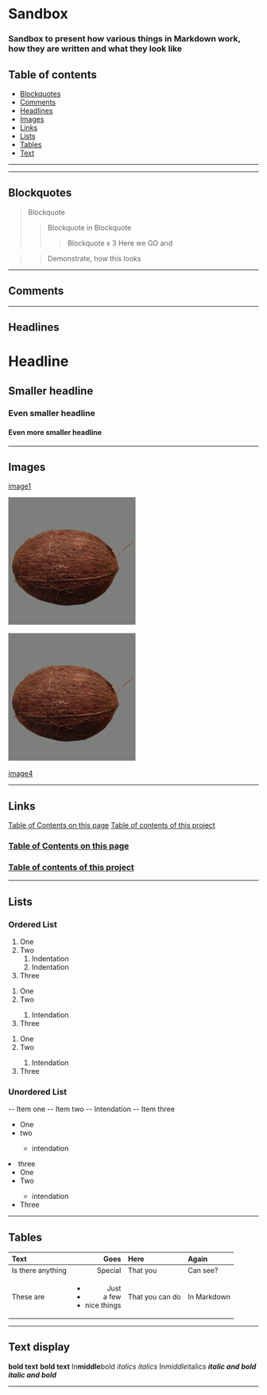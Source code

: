 #   Sandbox
### Sandbox to present how various things in Markdown work, how they are written and what they look like

##  Table of contents

-   [Blockquotes](#blockquotes)
-   [Comments](#comments)
-   [Headlines](#headlines)
-   [Images](#images)
-   [Links](#links)
-   [Lists](#lists)
-   [Tables](#tables)
-   [Text](#text-display)

---
---

##  Blockquotes

>   Blockquote
>>  Blockquote in Blockquote
>>> Blockquote x 3
>>  Here
>   we
>>  GO
>>  and

>>  Demonstrate,
>   how this looks

---

##  Comments

<!--Comment 1-->
<!--
Comment 2
-->

---

##  Headlines

#   Headline
##  Smaller headline
### Even smaller headline
####    Even more smaller headline

---

##  Images

[image1](/pictures/cocunutJPG.png)

![image2](pictures/cocunutJPG.png)

![image3](/pictures/cocunutJPG.png)

[image4](pictures/cocunutJPG.png)

---

##  Links

[Table of Contents on this page](#table-of-contents)
[Table of contents of this project](../TableOfContents.md)
### [Table of Contents on this page](#table-of-contents)
### [Table of contents of this project](../TableOfContents.md)

---

##  Lists

### Ordered List
<!--Markdown verion-->
1.  One
2.  Two
    1. Indentation
    2. Indentation
3.  Three
<!--Comment: Technically the order of the numbers doesn't matter, only the point does, but is still good practise to do it this way-->

<!--HTML version (to be used when writing in one line)-->
<ol>
    <li>One</li>
    <li>Two</li>
    <ol>
        <li>Intendation</li>
    </ol>
    <li>Three</li>
</ol>

<ol><li>One</li><li>Two</li><ol><li>Intendation</li></ol><li>Three</li></ol>

### Unordered List
<!--Markdown version-->
--  Item one
--  Item two
    --  Intendation
--  Item three

<!--HTML version, again just so one knows and needs to write in one line-->
<ul>
    <li>One</li>
    <li>two</li>
    <ul>
        <li>intendation</ul>
    </ul>
    <li>three</ul>
</ul>

<ul><li>One</li><li>Two</li><ul><li>intendation</li></ul><li>Three</li></ul>

---

##  Tables
<!--Always 3 spaces or "-" to the next "|"
":---" leads to right aligned, ":---" is standard and left aligned, ":---:" means the text will be shown centered
-->

| Text   | Goes   | Here   | Again   |
|---|---:|:---|:---|
|Is there anything    | Special   | That you   | Can see?   |
| These are   | <ul><li>Just</li><li>a few</li><li>nice things</li></ul>   | That you can do   | In Markdown   |<!--between the ul you put the list, between the ul parts the list items-->

---

##  Text display

**bold text**
__bold text__
In**middle**bold <!--Don't use the "_" way in the middle of text-->
*italics*
_italics_
In*middle*italics <!--Don't use the "_" way in the middle of text. Also consider checking if the italicized text is overlapping with the non-italicized text-->
***italic and bold***
___italic and bold___

---
